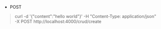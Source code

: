 * POST
> curl -d '{"content":"hello world"}' -H "Content-Type: application/json" -X POST http://localhost:4000/crud/create